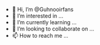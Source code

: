 - 👋 Hi, I’m @Guhnooirfans
- 👀 I’m interested in ...
- 🌱 I’m currently learning ...
- 💞️ I’m looking to collaborate on ...
- 📫 How to reach me ...

<!---
Guhnooirfans/Guhnooirfans is a ✨ special ✨ repository because its `README.md` (this file) appears on your GitHub profile.
You can click the Preview link to take a look at your changes.
--->
